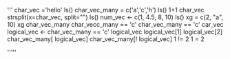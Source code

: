 '''
char_vec ='hello'
ls()
char_vec_many = c('a','c','h')
ls()
1+1
char_vec
strsplit(x=char_vec, split="")
ls()
num_vec <- c(1, 4.5, 8, 10)
ls()
xg = c(2, "a", 10)
xg
char_vec_many
char_vecc_many == 'c'
char_vec_many == 'c'
car_vec
logical_vec <- char_vec_many == 'c'
logical_vec
logical_vec[1]
logical_vec[2]
char_vec_many[ logical_vec]
char_vec_many[! logical_vec]
1 != 2
1 = 2

'''''

